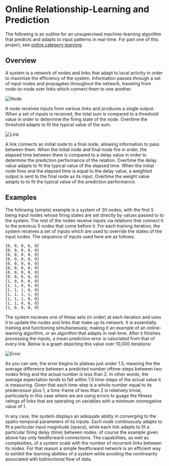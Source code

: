 # Online Relationship-Learning and Prediction

The following is an outline for an unsupervised machine-learning algorithm that predicts and adapts to input patterns in real-time. For part one of this project, see [online category learning](https://github.com/CarsonScott/Online-Category-Learning).

## Overview

A system is a network of nodes and links that adapt to local activity in order to maximize the efficiency of the system. Information passes through a set of input nodes and propagates throughout the network, traveling from node-to-node over links which connect them to one another.

![Node](https://github.com/CarsonScott/Online-Relationship-Learning/blob/master/img/Node.png)

A node receives inputs from various links and produces a single output. When a set of inputs is received, the total sum is compared to a threshold value in order to determine the firing state of the node. Overtime the threshold adapts to fit the typical value of the sum.

![Link](https://github.com/CarsonScott/Online-Relationship-Learning/blob/master/img/Link.png)

A link connects an initial node to a final node, allowing information to pass between them. When the initial node and final node fire in order, the elapsed time between them is compared to a delay value in order to determine the prediction performance of the relation. Overtime the delay value adapts to fit the typical value of the elapsed time. When the initial node fires and the elapsed time is equal to the delay value, a weighted output is sent to the final node as its input. Overtime the weight value adapts to to fit the typical value of the prediction performance.

## Examples

The following  (simple) example is a system of 30 nodes, with the first 5 being input nodes whose firing states are set directly by values passed to to the system. The rest of the nodes receive inputs via relations that connect it to the previous 5 nodes that come before it. For each training iteration, the system receives a set of inputs which are used to override the states of the input nodes. The sequence of inputs used here are as follows:

	{0, 0, 0, 0, 0}
	{0, 0, 0, 0, 0}
	{0, 0, 0, 0, 0}
	{0, 0, 0, 0, 0}
	{0, 0, 0, 0, 0}
	{0, 0, 0, 0, 0}
	{0, 0, 0, 0, 0}
	{0, 0, 0, 0, 0}
	{1, 0, 0, 0, 0}
	{1, 1, 0, 0, 0}
	{1, 1, 1, 0, 0}
	{1, 1, 1, 1, 0}
	{1, 1, 1, 0, 0}
	{1, 1, 0, 0, 0}
	{1, 0, 0, 0, 0}
  
The system recieves one of these sets (in order) at each iteration and uses it to update the nodes and links that make up its network. It is essentially training and functioning simultaneously, making it an example of an online-learning algorithm, or an algorithm that adapts in real-time. After it finishes processing the inputs, a mean prediction error is caluclated from that of every link. Below is a graph depicting this value over 10,000 iterations:
  
![Error](https://github.com/CarsonScott/Online-Relationship-Learning/blob/master/img/Error%20rate.PNG)

As you can see, the error begins to plateau just under 1.5, meaning the the average difference between a predicted number oftime-steps between two nodes firing and the actual number is less than 2. In other words, the average expectation tends to fall within 1.5 time-steps of the actual value it is measuring. Given that each time-step is a whole number equal to its predecessor plus 1, a time-frame of less than 2 is relatively trivial, particularly in this case where we are using errors to guage the fitness ratings of links that are operating on variables with a minimum nonnegative value of 1. 

In any case, the system displays an adequate ability in converging to the spatio-temporal parameters of its inputs. Each node continuously adapts to fit a particular input magnitude (space), while each link adapts to fit a particular firing delay (time) between nodes. of course the example given above has only feedforward connections. The capabilities, as well as complexities, of a system scale with the number of recurrent links between its nodes. For that reason a simple feedforward network is an efficient way to exhibit the learning abilities of a system while avoiding the nonlinearity associated with bidirectional flow of data.
